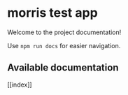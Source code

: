# morris test app

Welcome to the project documentation!

Use `npm run docs` for easier navigation.

## Available documentation

[[index]]
